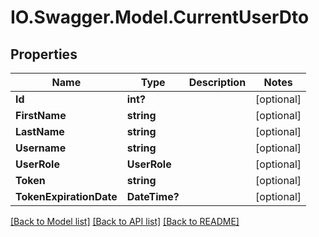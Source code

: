 # IO.Swagger.Model.CurrentUserDto
## Properties

Name | Type | Description | Notes
------------ | ------------- | ------------- | -------------
**Id** | **int?** |  | [optional] 
**FirstName** | **string** |  | [optional] 
**LastName** | **string** |  | [optional] 
**Username** | **string** |  | [optional] 
**UserRole** | **UserRole** |  | [optional] 
**Token** | **string** |  | [optional] 
**TokenExpirationDate** | **DateTime?** |  | [optional] 

[[Back to Model list]](../README.md#documentation-for-models) [[Back to API list]](../README.md#documentation-for-api-endpoints) [[Back to README]](../README.md)

